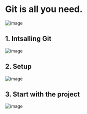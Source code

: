 # Git is all you need.

![image](https://user-images.githubusercontent.com/40908371/170813034-cb502e3b-f885-422a-ae57-53866a0e414e.png)

## 1. Intsalling Git
![image](https://user-images.githubusercontent.com/40908371/170813645-9a80de4a-c16f-47df-9e6b-79ebe2479366.png)

## 2. Setup
![image](https://user-images.githubusercontent.com/40908371/170813769-0dd1049b-872c-44d0-ad93-f28b58e6cb3c.png)

## 3. Start with the project
![image](https://user-images.githubusercontent.com/40908371/170865693-5a85f45b-d86d-42e0-bc6a-71340bb4a430.png)


